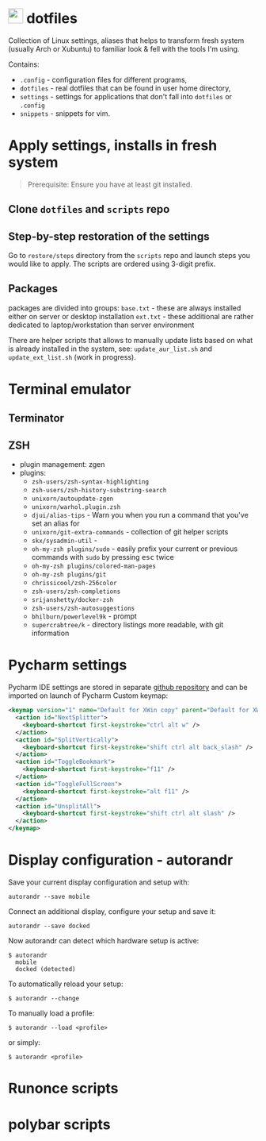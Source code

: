 # <img src="https://upload.wikimedia.org/wikipedia/commons/thumb/3/35/Tux.svg/204px-Tux.svg.png" width="30"> dotfiles 
Collection of Linux settings, aliases that helps to transform fresh system (usually Arch or Xubuntu) to familiar look & fell with the tools I'm using.

Contains:
* `.config`   - configuration files for different programs,
* `dotfiles`  - real dotfiles that can be found in user home directory,
* `settings`  - settings for applications that don't fall into `dotfiles` or `.config`
* `snippets`  - snippets for vim.

# Apply settings, installs in fresh system

> Prerequisite: Ensure you have at least git installed.

## Clone `dotfiles` and `scripts` repo

## Step-by-step restoration of the settings

Go to `restore/steps` directory from the `scripts` repo and launch steps you would like to apply. The scripts are ordered using 3-digit prefix.

## Packages
packages are divided into groups:
`base.txt` - these are always installed either on server or desktop installation
`ext.txt`  - these additional are rather dedicated to laptop/workstation than server environment

There are helper scripts that allows to manually update lists based on what is already installed in the system, see: `update_aur_list.sh` and `update_ext_list.sh` (work in progress).

# Terminal emulator
## Terminator

## ZSH
- plugin management: zgen
- plugins:
	- `zsh-users/zsh-syntax-highlighting`
	- `zsh-users/zsh-history-substring-search`
	- `unixorn/autoupdate-zgen`
	- `unixorn/warhol.plugin.zsh`
	- `djui/alias-tips` - Warn you when you run a command that you've set an alias for
	- `unixorn/git-extra-commands` - collection of git helper scripts
	- `skx/sysadmin-util` - 
	- `oh-my-zsh plugins/sudo`   - easily prefix your current or previous commands with `sudo` by pressing <kbd>esc</kbd> twice
	- `oh-my-zsh plugins/colored-man-pages`
	- `oh-my-zsh plugins/git`
	- `chrissicool/zsh-256color`
	- `zsh-users/zsh-completions`
	- `srijanshetty/docker-zsh`
	- `zsh-users/zsh-autosuggestions`
	- `bhilburn/powerlevel9k` - prompt
	- `supercrabtree/k` - directory listings more readable, with git information

# Pycharm settings
Pycharm IDE settings are stored in separate [github repository](https://github.com/izikeros/pycharm_settings) and can be imported on launch of Pycharm
Custom keymap:
```xml
<keymap version="1" name="Default for XWin copy" parent="Default for XWin">
  <action id="NextSplitter">
    <keyboard-shortcut first-keystroke="ctrl alt w" />
  </action>
  <action id="SplitVertically">
    <keyboard-shortcut first-keystroke="shift ctrl alt back_slash" />
  </action>
  <action id="ToggleBookmark">
    <keyboard-shortcut first-keystroke="f11" />
  </action>
  <action id="ToggleFullScreen">
    <keyboard-shortcut first-keystroke="alt f11" />
  </action>
  <action id="UnsplitAll">
    <keyboard-shortcut first-keystroke="shift ctrl alt slash" />
  </action>
</keymap>


```
# Display configuration - autorandr
Save your current display configuration and setup with:
```
autorandr --save mobile
```
Connect an additional display, configure your setup and save it:
```
autorandr --save docked
```
Now autorandr can detect which hardware setup is active:
```
$ autorandr
  mobile
  docked (detected)
```
To automatically reload your setup:
```
$ autorandr --change
```
To manually load a profile:
```
$ autorandr --load <profile>
```
or simply:
```
$ autorandr <profile>
```

# Runonce scripts

# polybar scripts
